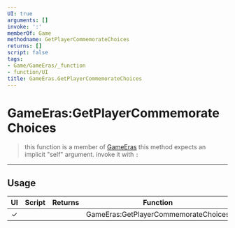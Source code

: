 ```yaml
---
UI: true
arguments: []
invoke: ':'
memberOf: Game
methodname: GetPlayerCommemorateChoices
returns: []
script: false
tags:
- Game/GameEras/_function
- function/UI
title: GameEras.GetPlayerCommemorateChoices
---
```

# GameEras:GetPlayerCommemorateChoices
> this function is a member of [GameEras](civ-6/lua/GameEras.md)
> this method expects an implicit "self" argument. invoke it with `:`
-----
## Usage
|  UI | Script | Returns | Function | Arguments |
|:---:|:------:|-------:|:--------:|:---------|
|✓| ||GameEras:GetPlayerCommemorateChoices||
